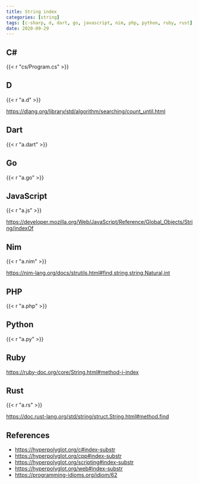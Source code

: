 ```yaml
---
title: String index
categories: [string]
tags: [c-sharp, d, dart, go, javascript, nim, php, python, ruby, rust]
date: 2020-09-29
---
```


## C#

{{< r "cs/Program.cs" >}}

## D

{{< r "a.d" >}}

<https://dlang.org/library/std/algorithm/searching/count_until.html>

## Dart

{{< r "a.dart" >}}

## Go

{{< r "a.go" >}}

## JavaScript

{{< r "a.js" >}}

<https://developer.mozilla.org/Web/JavaScript/Reference/Global_Objects/String/indexOf>

## Nim

{{< r "a.nim" >}}

<https://nim-lang.org/docs/strutils.html#find,string,string,Natural,int>

## PHP

{{< r "a.php" >}}

## Python

{{< r "a.py" >}}

## Ruby

<https://ruby-doc.org/core/String.html#method-i-index>

## Rust

{{< r "a.rs" >}}

<https://doc.rust-lang.org/std/string/struct.String.html#method.find>

## References

- <https://hyperpolyglot.org/c#index-substr>
- <https://hyperpolyglot.org/cpp#index-substr>
- <https://hyperpolyglot.org/scripting#index-substr>
- <https://hyperpolyglot.org/web#index-substr>
- <https://programming-idioms.org/idiom/62>
